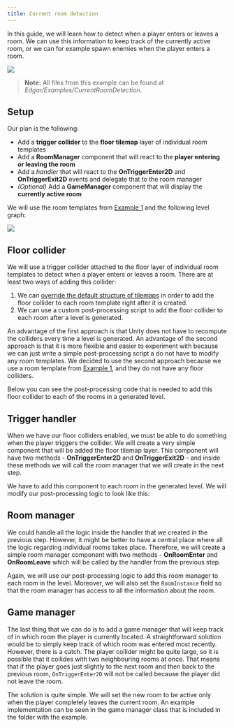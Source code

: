 ```yaml
---
title: Current room detection
---
```


In this guide, we will learn how to detect when a player enters or leaves a room. We can use this information to keep track of the currently active room, or we can for example spawn enemies when the player enters a room.

<Image src="2d/guides/current_room_detection/result.png" caption="Information about the current room are displayed in the top-left corner." />

> **Note:** All files from this example can be found at *Edgar/Examples/CurrentRoomDetection*.

## Setup

Our plan is the following:
- Add a **trigger collider** to the **floor tilemap** layer of individual room templates
- Add a **RoomManager** component that will react to the **player entering or leaving the room**
- Add a *handler* that will react to the **OnTriggerEnter2D** and **OnTriggerExit2D** events and delegate that to the room manager
- *(Optional)* Add a **GameManager** component that will display the **currently active room**

We will use the room templates from [Example 1](../examples/example-1) and the following level graph:

<Image src="2d/guides/current_room_detection/level_graph.png" caption="The level graph that is used in this guide. Each room has a unique name so that we can easily recognize if our implementation works or not." />

## Floor collider

We will use a trigger collider attached to the floor layer of individual room templates to detect when a player enters or leaves a room. There are at least two ways of adding this collider:

1. We can [override the default structure of tilemaps](../guides/room-template-customization) in order to add the floor collider to each room template right after it is created.
2. We can use a custom post-processing script to add the floor collider to each room after a level is generated.

An advantage of the first approach is that Unity does not have to recompute the colliders every time a level is generated. An advantage of the second approach is that it is more flexible and easier to experiment with because we can just write a simple post-processing script a do not have to modify any room templates. We decided to use the second approach because we use a room template from [Example 1](../examples/example-1), and they do not have any floor colliders.

Below you can see the post-processing code that is needed to add this floor collider to each of the rooms in a generated level.

<ExternalCode name="2d_currentRoomDetection_postProcessing_1" />

## Trigger handler

When we have our floor colliders enabled, we must be able to do something when the player triggers the collider. We will create a very simple component that will be added the floor tilemap layer. This component will have two methods - **OnTriggerEnter2D** and **OnTriggerExit2D** - and inside these methods we will call the room manager that we will create in the next step.

<ExternalCode name="2d_currentRoomDetection_triggerHandler" />

We have to add this component to each room in the generated level. We will modify our post-processing logic to look like this:

<ExternalCode name="2d_currentRoomDetection_postProcessing_2" />

## Room manager

We could handle all the logic inside the handler that we created in the previous step. However, it might be better to have a central place where all the logic regarding individual rooms takes place. Therefore, we will create a simple room manager component with two methods - **OnRoomEnter** and **OnRoomLeave** which will be called by the handler from the previous step.

<ExternalCode name="2d_currentRoomDetection_roomManager" />

Again, we will use our post-processing logic to add this room manager to each room in the level. Moreover, we will also set the `RoomInstance` field so that the room manager has access to all the information about the room.

<ExternalCode name="2d_currentRoomDetection_postProcessing_3" />

## Game manager

The last thing that we can do is to add a game manager that will keep track of in which room the player is currently located. A straightforward solution would be to simply keep track of which room was entered most recently. However, there is a catch. The player collider might be quite large, so it is possible that it collides with two neighbouring rooms at once. That means that if the player goes just slightly to the next room and then back to the previous room, `OnTriggerEnter2D` will not be called because the player did not leave the room.

The solution is quite simple. We will set the new room to be active only when the player completely leaves the current room. An example implementation can be seen in the game manager class that is included in the folder with the example.
